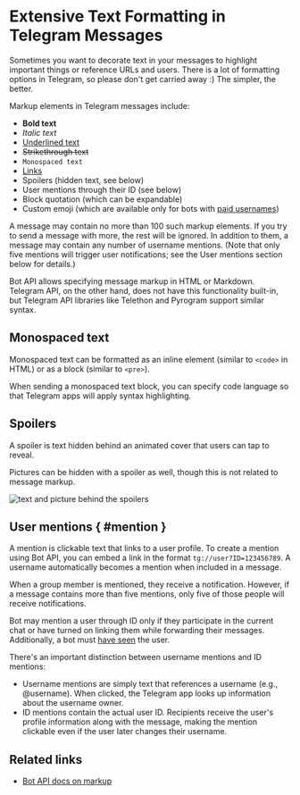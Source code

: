 # Extensive Text Formatting in Telegram Messages

Sometimes you want to decorate text in your messages to highlight important things or reference URLs and users.
There is a lot of formatting options in Telegram, so please don't get carried away :) The simpler, the better.

Markup elements in Telegram messages include:

- **Bold text**
- _Italic text_
- <u>Underlined text</u>
- <del>Strikethrough text</del>
- `Monospaced text`
- [Links](#)
- Spoilers (hidden text, see below)
- User mentions through their ID (see below)
- Block quotation (which can be expandable)
- Custom emoji (which are available only for bots with [paid usernames](../dev/usernames))

A message may contain no more than 100 such markup elements. If you try to send a message with more,
the rest will be ignored.
In addition to them, a message may contain any number of username mentions. 
(Note that only five mentions will trigger user notifications; see the User mentions section below for details.)

Bot API allows specifying message markup in HTML or Markdown. 
Telegram API, on the other hand, does not have this functionality built-in,
but Telegram API libraries like Telethon and Pyrogram support similar syntax.

## Monospaced text

Monospaced text can be formatted as an inline element (similar to `<code>` in HTML) or as a block (similar to `<pre>`).

When sending a monospaced text block, you can specify code language so that Telegram apps will apply syntax highlighting.

## Spoilers

A spoiler is text hidden behind an animated cover that users can tap to reveal.

Pictures can be hidden with a spoiler as well, though this is not related to message markup.

![text and picture behind the spoilers](/pictures/book/spoilers.png)

## User mentions { #mention }

A mention is clickable text that links to a user profile. 
To create a mention using Bot API, you can embed a link in the format `tg://user?ID=123456789`. 
A username automatically becomes a mention when included in a message.

When a group member is mentioned, they receive a notification. 
However, if a message contains more than five mentions, only five of those people will receive notifications.

Bot may mention a user through ID only if they participate in the current chat or have turned on linking them 
while forwarding their messages. Additionally, a bot must [have seen](../chats/pm#seen-users) the user.

There's an important distinction between username mentions and ID mentions:
- Username mentions are simply text that references a username (e.g., @username). When clicked, the Telegram app looks up information about the username owner.
- ID mentions contain the actual user ID. Recipients receive the user's profile information along with the message, making the mention clickable even if the user later changes their username.

## Related links

- [Bot API docs on markup](https://core.telegram.org/bots/api#formatting-options)
